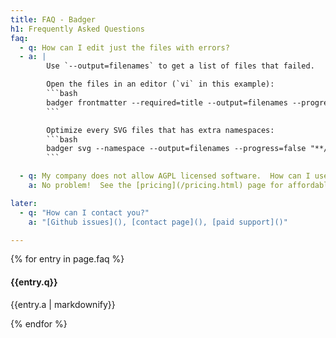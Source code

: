 ```yaml
---
title: FAQ - Badger
h1: Frequently Asked Questions
faq:
  - q: How can I edit just the files with errors?
  - a: |
        Use `--output=filenames` to get a list of files that failed.

        Open the files in an editor (`vi` in this example):
        ```bash
        badger frontmatter --required=title --output=filenames --progress=false "./docs/**/*.md" | xargs vi
        ```

        Optimize every SVG files that has extra namespaces:
        ```bash
        badger svg --namespace --output=filenames --progress=false "**/*.svg" | xargs svgo
        ```

  - q: My company does not allow AGPL licensed software.  How can I use it?
    a: No problem!  See the [pricing](/pricing.html) page for affordable non-AGPL licenses.

later:
  - q: "How can I contact you?"
    a: "[Github issues](), [contact page](), [paid support]()"

---
```


{% for entry in page.faq %}
<h4>{{entry.q}}</h4>
<p>{{entry.a | markdownify}}</p>
{% endfor %}

